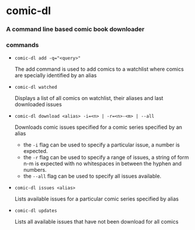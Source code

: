 # comic-dl

### A command line based comic book downloader

### commands

- `comic-dl add -q="<query>"`

    The add command is used to add comics to a watchlist where comics are specially identified by an alias

- `comic-dl watched`

    Displays a list of all comics on watchlist, their aliases and last downloaded issues

- `comic-dl download <alias> -i=<n> | -r=<n>-<m> | --all`

    Downloads comic issues specified for a comic series specified by an alias
    - the `-i` flag can be used to specify a particular issue, a number is expected.
    - the `-r` flag can be used to specify a range of issues, a string of form n-m
    is expected with no whitespaces in between the hyphen and numbers.
    - the `--all` flag can be used to specify all issues available.

- `comic-dl issues <alias>`

    Lists available issues for a particular comic series specified by alias

- `comic-dl updates`

    Lists all available issues that have not been download for all comics